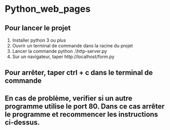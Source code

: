 # Python_web_pages
## Pour lancer le projet
1. Installer python 3 ou plus
2. Ouvrir un terminal de commande dans la racine du projet
3. Lancer la commande python .\http-server.py
4. Sur un navigateur, taper http://localhost/form.py

## Pour arrêter, taper ctrl + c dans le terminal de commande

## En cas de problème, verifier si un autre programme utilise le port 80. Dans ce cas arrêter le programme et recommencer les instructions ci-dessus.
